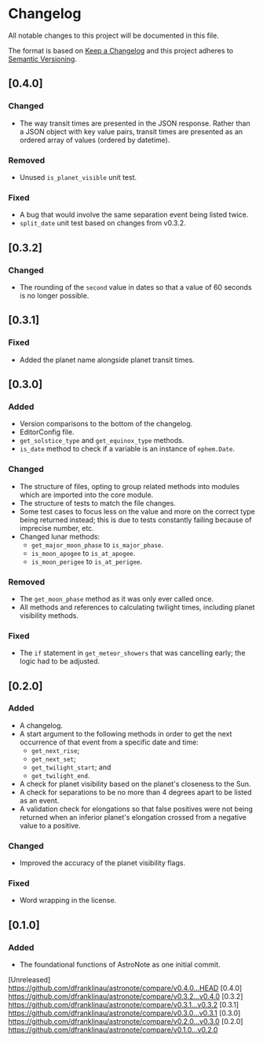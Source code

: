 # Changelog

All notable changes to this project will be documented in this file.

The format is based on [Keep a Changelog](http://keepachangelog.com/en/1.0.0/)
and this project adheres to [Semantic
Versioning](http://semver.org/spec/v2.0.0.html).

## [0.4.0]
### Changed
- The way transit times are presented in the JSON response. Rather than a JSON
  object with key value pairs, transit times are presented as an ordered array
  of values (ordered by datetime).

### Removed
- Unused `is_planet_visible` unit test.

### Fixed
- A bug that would involve the same separation event being listed twice.
- `split_date` unit test based on changes from v0.3.2.


## [0.3.2]
### Changed
- The rounding of the `second` value in dates so that a value of 60 seconds is
  no longer possible.


## [0.3.1]
### Fixed
- Added the planet name alongside planet transit times.


## [0.3.0]
### Added
- Version comparisons to the bottom of the changelog.
- EditorConfig file.
- `get_solstice_type` and `get_equinox_type` methods.
- `is_date` method to check if a variable is an instance of `ephem.Date`.

### Changed
- The structure of files, opting to group related methods into modules which are
  imported into the core module.
- The structure of tests to match the file changes.
- Some test cases to focus less on the value and more on the correct type being
  returned instead; this is due to tests constantly failing because of
  imprecise number, etc.
- Changed lunar methods:
  - `get_major_moon_phase` to `is_major_phase`.
  - `is_moon_apogee` to `is_at_apogee`.
  - `is_moon_perigee` to `is_at_perigee`.

### Removed
- The `get_moon_phase` method as it was only ever called once.
- All methods and references to calculating twilight times, including planet
  visibility methods.

### Fixed
- The `if` statement in `get_meteor_showers` that was cancelling early; the
  logic had to be adjusted.


## [0.2.0]
### Added
- A changelog.
- A start argument to the following methods in order to get the next occurrence
  of that event from a specific date and time:
  - `get_next_rise`;
  - `get_next_set`;
  - `get_twilight_start`; and
  - `get_twilight_end`.
- A check for planet visibility based on the planet's closeness to the Sun.
- A check for separations to be no more than 4 degrees apart to be listed as an
  event.
- A validation check for elongations so that false positives were not being
  returned when an inferior planet's elongation crossed from a negative value to
  a positive.

### Changed
- Improved the accuracy of the planet visibility flags.

### Fixed
- Word wrapping in the license.


## [0.1.0]
### Added
- The foundational functions of AstroNote as one initial commit.


[Unreleased] https://github.com/dfranklinau/astronote/compare/v0.4.0...HEAD
[0.4.0] https://github.com/dfranklinau/astronote/compare/v0.3.2...v0.4.0
[0.3.2] https://github.com/dfranklinau/astronote/compare/v0.3.1...v0.3.2
[0.3.1] https://github.com/dfranklinau/astronote/compare/v0.3.0...v0.3.1
[0.3.0] https://github.com/dfranklinau/astronote/compare/v0.2.0...v0.3.0
[0.2.0] https://github.com/dfranklinau/astronote/compare/v0.1.0...v0.2.0
